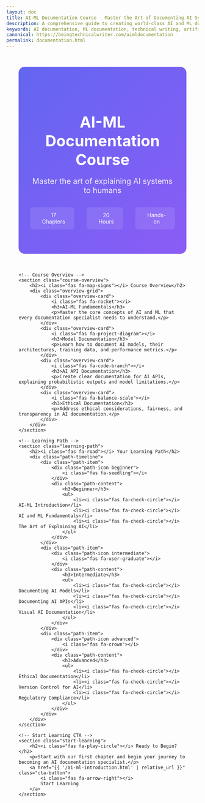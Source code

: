 ```yaml
---
layout: doc
title: AI-ML Documentation Course - Master the Art of Documenting AI Systems
description: A comprehensive guide to creating world-class AI and ML documentation. Learn how to document models, explain complex AI concepts, address ethical considerations, and create developer-friendly AI API documentation.
keywords: AI documentation, ML documentation, technical writing, artificial intelligence, machine learning, model documentation, AI ethics, AI API documentation, AI writing
canonical: https://beingtechnicalwriter.com/aimldocumentation
permalink: documentation.html
---
```


<div class="doc-landing-page">
    <!-- Hero Section -->
    <section class="hero-section">
        <div class="hero-content">
            <h1><i class="fas fa-brain"></i> AI-ML Documentation Course</h1>
            <p class="hero-subtitle">Master the art of explaining AI systems to humans</p>
            <div class="course-stats">
                <div class="stat-item">
                    <i class="fas fa-graduation-cap"></i>
                    <span>17 Chapters</span>
                </div>
                <div class="stat-item">
                    <i class="fas fa-clock"></i>
                    <span>20 Hours</span>
                </div>
                <div class="stat-item">
                    <i class="fas fa-code"></i>
                    <span>Hands-on</span>
                </div>
            </div>
        </div>
    </section>

    <!-- Course Overview -->
    <section class="course-overview">
        <h2><i class="fas fa-map-signs"></i> Course Overview</h2>
        <div class="overview-grid">
            <div class="overview-card">
                <i class="fas fa-rocket"></i>
                <h3>AI-ML Fundamentals</h3>
                <p>Master the core concepts of AI and ML that every documentation specialist needs to understand.</p>
            </div>
            <div class="overview-card">
                <i class="fas fa-project-diagram"></i>
                <h3>Model Documentation</h3>
                <p>Learn how to document AI models, their architectures, training data, and performance metrics.</p>
            </div>
            <div class="overview-card">
                <i class="fas fa-code-branch"></i>
                <h3>AI API Documentation</h3>
                <p>Create clear documentation for AI APIs, explaining probabilistic outputs and model limitations.</p>
            </div>
            <div class="overview-card">
                <i class="fas fa-balance-scale"></i>
                <h3>Ethical Documentation</h3>
                <p>Address ethical considerations, fairness, and transparency in AI documentation.</p>
            </div>
        </div>
    </section>

    <!-- Learning Path -->
    <section class="learning-path">
        <h2><i class="fas fa-road"></i> Your Learning Path</h2>
        <div class="path-timeline">
            <div class="path-item">
                <div class="path-icon beginner">
                    <i class="fas fa-seedling"></i>
                </div>
                <div class="path-content">
                    <h3>Beginner</h3>
                    <ul>
                        <li><i class="fas fa-check-circle"></i> AI-ML Introduction</li>
                        <li><i class="fas fa-check-circle"></i> AI and ML Fundamentals</li>
                        <li><i class="fas fa-check-circle"></i> The Art of Explaining AI</li>
                    </ul>
                </div>
            </div>
            <div class="path-item">
                <div class="path-icon intermediate">
                    <i class="fas fa-user-graduate"></i>
                </div>
                <div class="path-content">
                    <h3>Intermediate</h3>
                    <ul>
                        <li><i class="fas fa-check-circle"></i> Documenting AI Models</li>
                        <li><i class="fas fa-check-circle"></i> Documenting AI APIs</li>
                        <li><i class="fas fa-check-circle"></i> Visual AI Documentation</li>
                    </ul>
                </div>
            </div>
            <div class="path-item">
                <div class="path-icon advanced">
                    <i class="fas fa-crown"></i>
                </div>
                <div class="path-content">
                    <h3>Advanced</h3>
                    <ul>
                        <li><i class="fas fa-check-circle"></i> Ethical Documentation</li>
                        <li><i class="fas fa-check-circle"></i> Version Control for AI</li>
                        <li><i class="fas fa-check-circle"></i> Regulatory Compliance</li>
                    </ul>
                </div>
            </div>
        </div>
    </section>

    <!-- Start Learning CTA -->
    <section class="start-learning">
        <h2><i class="fas fa-play-circle"></i> Ready to Begin?</h2>
        <p>Start with our first chapter and begin your journey to becoming an AI documentation specialist.</p>
        <a href="{{ '/ai-ml-introduction.html' | relative_url }}" class="cta-button">
            <i class="fas fa-arrow-right"></i>
            Start Learning
        </a>
    </section>
</div> 

<style>
.doc-landing-page {
    max-width: 1200px;
    margin: 0 auto;
    padding: 2rem;
}

.hero-section {
    background: linear-gradient(135deg, #6366F1, #8B5CF6);
    border-radius: 16px;
    padding: 4rem 2rem;
    text-align: center;
    color: white;
    margin-bottom: 3rem;
}

.hero-content h1 {
    font-size: 2.5rem;
    margin-bottom: 1rem;
}

.hero-subtitle {
    font-size: 1.25rem;
    opacity: 0.9;
    margin-bottom: 2rem;
}

.course-stats {
    display: flex;
    justify-content: center;
    gap: 2rem;
    margin-top: 2rem;
}

.stat-item {
    display: flex;
    align-items: center;
    gap: 0.5rem;
    background: rgba(255, 255, 255, 0.1);
    padding: 0.75rem 1.5rem;
    border-radius: 8px;
}

.stat-item i {
    font-size: 1.25rem;
}

.course-overview {
    margin-bottom: 4rem;
}

.overview-grid {
    display: grid;
    grid-template-columns: repeat(auto-fit, minmax(250px, 1fr));
    gap: 1.5rem;
    margin-top: 2rem;
}

.overview-card {
    background: white;
    padding: 2rem;
    border-radius: 12px;
    text-align: center;
    box-shadow: 0 4px 6px rgba(0, 0, 0, 0.05);
    transition: transform 0.3s ease;
}

.overview-card:hover {
    transform: translateY(-5px);
}

.overview-card i {
    font-size: 2rem;
    color: #8B5CF6;
    margin-bottom: 1rem;
}

.learning-path {
    margin-bottom: 4rem;
}

.path-timeline {
    margin-top: 2rem;
}

.path-item {
    display: flex;
    gap: 2rem;
    margin-bottom: 2rem;
    position: relative;
}

.path-icon {
    width: 60px;
    height: 60px;
    border-radius: 50%;
    display: flex;
    align-items: center;
    justify-content: center;
    font-size: 1.5rem;
    color: white;
    flex-shrink: 0;
}

.path-icon.beginner { background: #10b981; }
.path-icon.intermediate { background: #8B5CF6; }
.path-icon.advanced { background: #f59e0b; }

.path-content {
    background: white;
    padding: 1.5rem;
    border-radius: 12px;
    box-shadow: 0 4px 6px rgba(0, 0, 0, 0.05);
    flex-grow: 1;
}

.path-content ul {
    list-style: none;
    padding: 0;
    margin: 1rem 0 0;
}

.path-content li {
    display: flex;
    align-items: center;
    gap: 0.5rem;
    margin-bottom: 0.5rem;
}

.path-content li i {
    color: #10b981;
}

.start-learning {
    text-align: center;
    margin-bottom: 3rem;
}

.cta-button {
    display: inline-flex;
    align-items: center;
    gap: 0.5rem;
    background: #8B5CF6;
    color: white;
    padding: 1rem 2rem;
    border-radius: 8px;
    font-weight: bold;
    margin-top: 1.5rem;
    transition: all 0.3s ease;
}

.cta-button:hover {
    background: #7c3aed;
    transform: translateY(-2px);
}
</style>

<script type="application/ld+json">
{
  "@context": "https://schema.org",
  "@type": "Course",
  "name": "AI-ML Documentation Course",
  "description": "A comprehensive guide to creating world-class AI and ML documentation. Learn how to document models, explain complex AI concepts, address ethical considerations, and create developer-friendly AI API documentation.",
  "provider": {
    "@type": "Organization",
    "name": "AI-ML Documentation Course",
    "sameAs": "https://beingtechnicalwriter.com/aimldocumentation"
  },
  "hasCourseInstance": {
    "@type": "CourseInstance",
    "courseMode": "online",
    "educationalLevel": "Beginner to Advanced",
    "timeRequired": "PT20H",
    "courseWorkload": "Approximately 5 hours per week",
    "offers": {
      "@type": "Offer",
      "price": "0",
      "priceCurrency": "USD",
      "url": "https://beingtechnicalwriter.com/aimldocumentation/documentation.html",
      "availability": "https://schema.org/InStock"
    }
  },
  "coursePrerequisites": "Basic understanding of AI and ML concepts",
  "numberOfCredits": "17 chapters",
  "occupationalCredentialAwarded": "AI Documentation Certification",
  "teaches": [
    "AI Documentation",
    "ML Documentation",
    "Technical Writing",
    "AI Ethics",
    "AI API Documentation"
  ]
}
</script>
